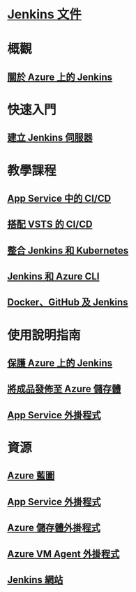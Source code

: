 # [Jenkins 文件](index.md)
# 概觀
## [關於 Azure 上的 Jenkins](overview.md)
# 快速入門
## [建立 Jenkins 伺服器](/azure/jenkins/install-jenkins-solution-template)
# 教學課程
## [App Service 中的 CI/CD](/azure/jenkins/java-deploy-webapp-tutorial)
## [搭配 VSTS 的 CI/CD](https://www.visualstudio.com/docs/build/apps/jenkins/build-deploy-jenkins)
## [整合 Jenkins 和 Kubernetes](/azure/container-service/container-service-kubernetes-jenkins)
## [Jenkins 和 Azure CLI](/azure/jenkins/execute-cli-jenkins-pipeline)
## [Docker、GitHub 及 Jenkins](/azure/virtual-machines/linux/tutorial-jenkins-github-docker-cicd)
# 使用說明指南
## [保護 Azure 上的 Jenkins](https://jenkins.io/blog/2017/04/20/secure-jenkins-on-azure/)
## [將成品發佈至 Azure 儲存體](/azure/storage/common/storage-java-jenkins-continuous-integration-solution)
## [App Service 外掛程式](/azure/jenkins/deploy-Jenkins-app-service-plugin)
# 資源
## [Azure 藍圖](https://azure.microsoft.com/roadmap/)
## [App Service 外掛程式](https://plugins.jenkins.io/azure-app-service)
## [Azure 儲存體外掛程式](https://plugins.jenkins.io/windows-azure-storage)
## [Azure VM Agent 外掛程式](https://plugins.jenkins.io/azure-vm-agents)
## [Jenkins 網站](https://jenkins.io/)
